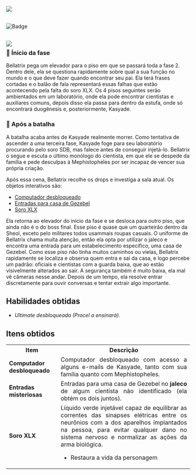 <div>
  <img src="https://github.com/CatBoxArtsCo/Totalitaire/assets/101335613/8b27578b-8924-45e7-8426-af362e7fcf22">
  <br> <br>
  
  ![Badge](https://img.shields.io/badge/status-CONCLUÍDA-green?style=for-the-badge&logo=)
</div>
<br>
<img align='left' src="https://github.com/CatBoxArtsCo/Totalitaire/assets/101335613/a06d654a-487c-4ed6-8c5e-1479020d166a">

<h3>📖 Ínicio da fase</h3>
<p>Bellatrix pega um elevador para o piso em que se passará toda a fase 2. Dentro dele, ela se questiona rapidamente sobre qual a sua função no mundo e o que deve fazer quando encontrar seu pai. Ela terá frases cortadas e o balão de fala representará essas falhas que estão acontecendo pela falta do soro XLX. Os 4 pisos seguintes serão ambientados em um laboratório, onde ela pode encontrar cientistas e auxiliares comuns, depois disso ela passa para dentro da estufa, onde só encontrará duogênesis e, posteriormente, Kasyade.</p>

<h3>📖 Após a batalha</h3>
<p>A batalha acaba antes de Kasyade realmente morrer. Como tentativa de ascender a uma terceira fase, Kasyade foge para seu laboratório procurando pelo soro SDB, mas falece antes de conseguir injetá-lo. Bellatrix o segue e escuta o último monólogo do cientista, em que ele se despede da família e pede desculpas à Mephistopheles por ser incapaz de vencer sua própria criação.</p>
<p>Após essa cena, Bellatrix recolhe os drops e investiga a sala atual. Os objetos interativos são:</p>
<ul>
  <li><a href="#computador">Computador desbloqueado</a></li>
  <li><a href="#entradas">Entradas para casa de Gezebel</a></li>
  <li><a href="#soro">Soro XLX</a></li>
</ul>
<p>Ela retorna ao elevador do início da fase e se desloca para outro piso, que ainda não é o do boss final. Esse piso é quase que um quarteirão dentro da Sheol, exceto pelo militares todos usammais  roupas casuais. O uniforme de Bellatrix chama muita atenção, então ela opta por utilizar o jaleco e encontra uma entrada para um estabelecimento específico, uma casa de Gezebel. Como esse piso não tinha muitos caminhos ou vielas, Bellatrix rapidamente se localiza e observa quem entra e sai da casa, e logo percebe um padrão: oficiais e cientistas com a guarda baixa, que ao estão visivelmente alterados ao sair. A segurança também é muito baixa, ela mal vê câmeras nesse andar.
Depois de um tempo, ela resolve entrar discretamente para ouvir conversas e tentar extrair algo importante. </p>

<h2>Habilidades obtidas</h3>
<ul>
  <li><i>Ultimate desbloqueada (Procel a ensinará).</i></li>
</ul>

<h2>Itens obtidos</h2>
<table>
    <tr>
      <th>Item</th>
      <th>Descrição</th>
    </tr>
    <tr id="computador">
      <td><b>Computador desbloqueado</b></td>
      <td style="text-align: justify;">Computador desbloqueado com acesso a alguns e-mails de Kasyade, tanto com sua família quanto com Mephistopheles.</td>
    </tr>
    <tr id="entradas">
      <td><b>Entradas misteriosas</b></td>
      <td style="text-align: justify;">Entradas para uma casa de Gezebel no <b>jaleco</b> de algum cientista não identificado (ela obtém os dois juntos).
      </td>
    </tr>
     <tr id="soro">
      <td><b>Soro XLX</b></td>
      <td style="text-align: justify;">Líquido verde injetável capaz de equilibrar as correntes das sinapses elétricas entre os neurônios com a dos aparelhos implantados na pessoa, para evitar qualquer dano no sistema nervoso e normalizar as ações da arma biológica. <ul>
        <li>Restaura a vida da personagem</li>
      </td>
    </tr>
  </table>

